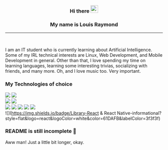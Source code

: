<h3 align="center">Hi there <img src="https://raw.githubusercontent.com/MartinHeinz/MartinHeinz/master/wave.gif" width="24px"></h3>
<h3 align="center">My name is Louis Raymond</h3>
<hr />
<br />
<p>I am an IT student who is currently learning about Artificial Intelligence. Some of my IRL technical interests are Linux, Web Development, and Mobile Development in general. Other than that, I love spending my time on learning languages, learning some interesting trivias, socializing with friends, and many more. Oh, and I love music too. Very important.</p> 

### My Technologies of choice
![](https://img.shields.io/badge/OS-Linux-informational?style=flat&logo=arch-linux&logoColor=white&color=1793D1&labelColor=3f3f3f)
![](https://img.shields.io/badge/OS-macOS-informational?style=flat&logo=apple&logoColor=white&color=9933CC&labelColor=3f3f3f)  
![](https://img.shields.io/badge/Text_Editor-Vim-informational?style=flat&logo=vim&logoColor=white&color=019733&labelColor=3f3f3f)
![](https://img.shields.io/badge/IDE-Intellij_IDEA-informational?style=flat&logo=intellij-idea&logoColor=white&color=000000&labelColor=3f3f3f)  
![](https://img.shields.io/badge/Language-Javascript-informational?style=flat&logo=javascript&logoColor=white&color=F7DF1E&labelColor=3f3f3f)
![](https://img.shields.io/badge/Language-Python-informational?style=flat&logo=python&logoColor=white&color=3776AB&labelColor=3f3f3f)
![](https://img.shields.io/badge/Language-GNU_Bash-informational?style=flat&logo=gnu-bash&logoColor=white&color=4EAA25&labelColor=3f3f3f)
![](https://img.shields.io/badge/Language-C/C++-informational?style=flat&logo=c%2b%2b&logoColor=white&color=00599C&labelColor=3f3f3f)
![](https://img.shields.io/badge/Language-Lua-informational?style=flat&logo=lua&logoColor=white&color=2C2D72&labelColor=3f3f3f)  
![](https://img.shields.io/badge/Library-React & React Native-informational?style=flat&logo=react&logoColor=white&color=61DAFB&labelColor=3f3f3f)
### README is still incomplete :no_good:
Aww man! Just a little bit longer, okay.
<!--
**ccxex29/ccxex29** is a ✨ _special_ ✨ repository because its `README.md` (this file) appears on your GitHub profile.

Here are some ideas to get you started:

- 🔭 I’m currently working on ...
- 🌱 I’m currently learning ...
- 👯 I’m looking to collaborate on ...
- 🤔 I’m looking for help with ...
- 💬 Ask me about ...
- 📫 How to reach me: ...
- 😄 Pronouns: ...
- ⚡ Fun fact: ...
-->
